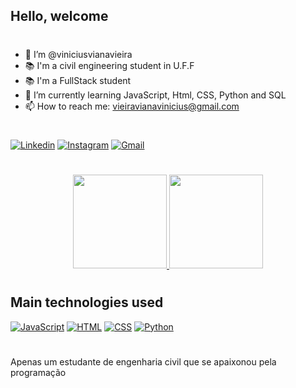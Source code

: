 ## Hello, welcome
#

- 👋 I’m @viniciusvianavieira
- 📚 I'm a civil engineering student in U.F.F
- 📚 I'm a FullStack student
- 🌱 I’m currently learning JavaScript, Html, CSS, Python and SQL
- 📫 How to reach me: vieiravianavinicius@gmail.com


#

[![Linkedin](https://img.shields.io/badge/LinkedIn-0077B5?style=for-the-badge&logo=linkedin&logoColor=white)](https://www.linkedin.com/in/viniciusvianavieira/) [![Instagram](https://img.shields.io/badge/Instagram-E4405F?style=for-the-badge&logo=instagram&logoColor=white)](https://www.instagram.com/viniciusvianavieira/) [![Gmail](	https://img.shields.io/badge/Gmail-D14836?style=for-the-badge&logo=gmail&logoColor=white)](https://mail.google.com/mail/u/0/#inbox?compose=CllgCKCCSPQpLzJVttTrjrwqGPXHDzxxMshWpTXdwNrBQBXLhVJSTtDXNjsfnrcFcpRMmzsxZDq)

#

<div align="center">
  <a href="https://github.com/viniciusvianavieira">
    <img height="150em" src="https://github-readme-stats.vercel.app/api?username=viniciusvianavieira&count_private=true&include_all_commits=true&show_icons=true&theme=dracula&hide_border=false&show_owner=true"/>
    <img height="150em" src="https://github-readme-stats.vercel.app/api/top-langs/?username=viniciusvianavieira&theme=dracula&hide_border=false&&layout=compact"/>
  </a>
</div>

#
## Main technologies used

[![JavaScript](	https://img.shields.io/badge/JavaScript-323330?style=for-the-badge&logo=javascript&logoColor=F7DF1E)]() [![HTML](	https://img.shields.io/badge/HTML-239120?style=for-the-badge&logo=html5&logoColor=white)]() [![CSS](	https://img.shields.io/badge/CSS-239120?&style=for-the-badge&logo=css3&logoColor=white)]() [![Python](	https://img.shields.io/badge/Python-14354C?style=for-the-badge&logo=python&logoColor=white)]()
#



Apenas um estudante de engenharia civil que se apaixonou pela programação
